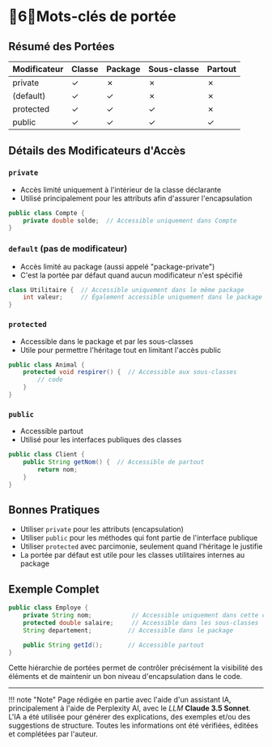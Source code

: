 # 🔸6🔸Mots-clés de portée

## Résumé des Portées

| Modificateur | Classe | Package | Sous-classe | Partout |
|--------------|--------|---------|-------------|---------|
| private      | ✓      | ✗       | ✗           | ✗       |
| (default)    | ✓      | ✓       | ✗           | ✗       |
| protected    | ✓      | ✓       | ✓           | ✗       |
| public       | ✓      | ✓       | ✓           | ✓       |

## Détails des Modificateurs d'Accès

### `private`

- Accès limité uniquement à l'intérieur de la classe déclarante
- Utilisé principalement pour les attributs afin d'assurer l'encapsulation

```java
public class Compte {
    private double solde;  // Accessible uniquement dans Compte
}
```

### `default` (pas de modificateur)

- Accès limité au package (aussi appelé "package-private")
- C'est la portée par défaut quand aucun modificateur n'est spécifié

```java
class Utilitaire {  // Accessible uniquement dans le même package
    int valeur;     // Également accessible uniquement dans le package
}
```

### `protected`

- Accessible dans le package et par les sous-classes
- Utile pour permettre l'héritage tout en limitant l'accès public

```java
public class Animal {
    protected void respirer() {  // Accessible aux sous-classes
        // code
    }
}
```

### `public`

- Accessible partout
- Utilisé pour les interfaces publiques des classes

```java
public class Client {
    public String getNom() {  // Accessible de partout
        return nom;
    }
}
```

## Bonnes Pratiques

- Utiliser `private` pour les attributs (encapsulation)
- Utiliser `public` pour les méthodes qui font partie de l'interface publique
- Utiliser `protected` avec parcimonie, seulement quand l'héritage le justifie
- La portée par défaut est utile pour les classes utilitaires internes au package

## Exemple Complet

```java
public class Employe {
    private String nom;           // Accessible uniquement dans cette classe
    protected double salaire;     // Accessible dans les sous-classes
    String departement;          // Accessible dans le package

    public String getId();       // Accessible partout
}
```

Cette hiérarchie de portées permet de contrôler précisément la visibilité des éléments et de maintenir un bon niveau
d'encapsulation dans le code.




-------

!!! note "Note"
    Page rédigée en partie avec l'aide d'un assistant IA, principalement à l'aide de Perplexity AI, avec le *LLM* 
    **Claude 3.5 Sonnet**. L'IA a été utilisée pour générer des explications, des exemples et/ou des suggestions de 
    structure. Toutes les informations ont été vérifiées, éditées et complétées par l'auteur.